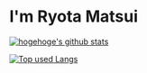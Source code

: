 # I'm Ryota Matsui

<div align="left">

<!-- リポジトリステータス -->

[![hogehoge's github stats](https://github-readme-stats.vercel.app/api?username=ryota-sb&hide=contribs&count_private=true&show_icons=true&theme=tokyonight)](https://github.com/ryota-sb/)

<!-- ソースコード統計 -->

[![Top used Langs](https://github-readme-stats.vercel.app/api/top-langs/?username=ryota-sb&layout=compact&theme=tokyonight)](https://github.com/ryota-sb/)

</div>
